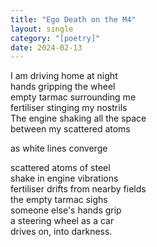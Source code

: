 ```yaml
---
title: "Ego Death on the M4"
layout: single
category: "[poetry]"
date: 2024-02-13
---
```


I am driving home at night  
hands gripping the wheel  
empty tarmac surrounding me  
fertiliser stinging my nostrils  
The engine shaking all the space  
between my scattered atoms  

as white lines converge  

scattered atoms of steel  
shake in engine vibrations   
fertiliser drifts from nearby fields  
the empty tarmac sighs   
someone else's hands grip  
a steering wheel as a car  
drives on, into darkness.